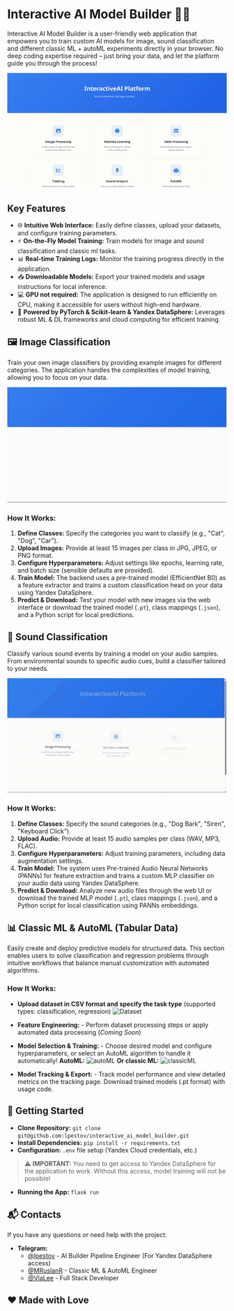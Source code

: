 # Interactive AI Model Builder 🤖✨

Interactive AI Model Builder is a user-friendly web application that empowers you to train custom AI models for image, sound classification and different classic ML + autoML experiments directly in your browser. No deep coding expertise required – just bring your data, and let the platform guide you through the process!

![Demo](assets/demo_main.gif)

## Key Features

*   🌐 **Intuitive Web Interface:** Easily define classes, upload your datasets, and configure training parameters.
*   ⚡ **On-the-Fly Model Training:** Train models for image and sound classification and classic ml tasks.
*   📊 **Real-time Training Logs:** Monitor the training progress directly in the application.
*   📥 **Downloadable Models:** Export your trained models and usage instructions for local inference.
*   💻 **GPU not required:** The application is designed to run efficiently on CPU, making it accessible for users without high-end hardware.
*   🚀 **Powered by PyTorch & Scikit-learn & Yandex DataSphere:** Leverages robust ML & DL frameworks and cloud computing for efficient training.

## 🖼️ Image Classification

Train your own image classifiers by providing example images for different categories. The application handles the complexities of model training, allowing you to focus on your data.

![image_ai](assets/image_ai.gif)

### How It Works:

1.  **Define Classes:** Specify the categories you want to classify (e.g., "Cat", "Dog", "Car").
2.  **Upload Images:** Provide at least 15 images per class in JPG, JPEG, or PNG format.
3.  **Configure Hyperparameters:** Adjust settings like epochs, learning rate, and batch size (sensible defaults are provided).
4.  **Train Model:** The backend uses a pre-trained model (EfficientNet B0) as a feature extractor and trains a custom classification head on your data using Yandex DataSphere.
5.  **Predict & Download:** Test your model with new images via the web interface or download the trained model (`.pt`), class mappings (`.json`), and a Python script for local predictions.

## 🎵 Sound Classification

Classify various sound events by training a model on your audio samples. From environmental sounds to specific audio cues, build a classifier tailored to your needs.

![sound_ai](assets/sound_ai.gif)

### How It Works:

1.  **Define Classes:** Specify the sound categories (e.g., "Dog Bark", "Siren", "Keyboard Click").
2.  **Upload Audio:** Provide at least 15 audio samples per class (WAV, MP3, FLAC).
3.  **Configure Hyperparameters:** Adjust training parameters, including data augmentation settings.
4.  **Train Model:** The system uses Pre-trained Audio Neural Networks (PANNs) for feature extraction and trains a custom MLP classifier on your audio data using Yandex DataSphere.
5.  **Predict & Download:** Analyze new audio files through the web UI or download the trained MLP model (`.pt`), class mappings (`.json`), and a Python script for local classification using PANNs embeddings.

## 📊 Classic ML & AutoML (Tabular Data)

Easily create and deploy predictive models for structured data. This section enables users to solve classification and regression problems through intuitive workflows that balance manual customization with automated algorithms.


### How It Works:

*   **Upload dataset in CSV format and specify the task type** (supported types: classification, regression)
    ![Dataset](assets/datasets.gif)

*   **Feature Engineering:** - Perform dataset processing steps or apply automated data processing  (*Coming Soon*)
*   **Model Selection & Training:** - Choose desired model and configure hyperparameters, or select an AutoML algorithm to handle it automatically!
**AutoML:**
![autoML](assets/autoML.gif)
**Or classic ML:**
![classicML](assets/classicML.gif)
*  **Model Tracking & Export:** - Track model performance and view detailed metrics on the tracking page. Download trained models (.pt format) with usage code.


## 🚀 Getting Started

*   **Clone Repository:** `git clone git@github.com:lpestov/interactive_ai_model_builder.git`
*   **Install Dependencies:** `pip install -r requirements.txt`
*   **Configuration:** `.env` file setup (Yandex Cloud credentials, etc.)
> ⚠️ **IMPORTANT:** You need to get access to Yandex DataSphere for the application to work. Without this access, model training will not be possible!
*   **Running the App:** `flask run`

## 📬 Contacts

If you have any questions or need help with the project:

* **Telegram:**
    * [@lpestov](https://t.me/KersolWIs) - AI Builder Pipeline Engineer (For Yandex DataSphere access)
    * [@MRuslanR](https://t.me/Whoisaltyn) - Classic ML & AutoML Engineer
    * [@VlaLee](https://t.me/v7lee) - Full Stack Developer

## ❤️ Made with Love
